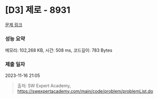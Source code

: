 # [D3] 제로 - 8931 

[문제 링크](https://swexpertacademy.com/main/code/problem/problemDetail.do?contestProbId=AW5jBWLq7jwDFATQ) 

### 성능 요약

메모리: 102,268 KB, 시간: 508 ms, 코드길이: 783 Bytes

### 제출 일자

2023-11-16 21:05



> 출처: SW Expert Academy, https://swexpertacademy.com/main/code/problem/problemList.do